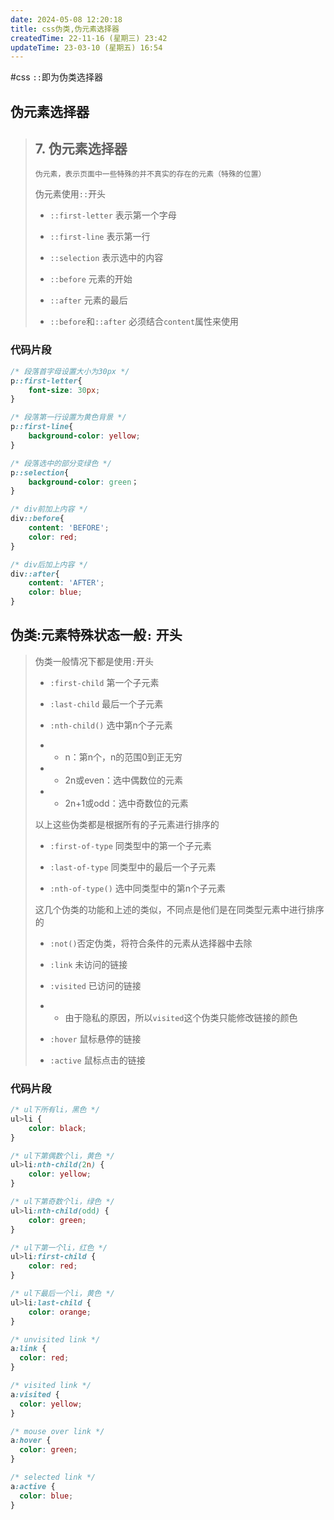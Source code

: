 ```yaml
---
date: 2024-05-08 12:20:18
title: css伪类,伪元素选择器
createdTime: 22-11-16 (星期三) 23:42
updateTime: 23-03-10 (星期五) 16:54
---
```

#css 
`::`即为伪类选择器

## 伪元素选择器

> ## 7. 伪元素选择器
>
> `伪元素，表示页面中一些特殊的并不真实的存在的元素（特殊的位置）`
>
> 伪元素使用`::`开头
>
> * `::first-letter` 表示第一个字母
>
> * `::first-line` 表示第一行
>
> * `::selection` 表示选中的内容
>
> * `::before` 元素的开始
>
> * `::after` 元素的最后
>
> * `::before`和`::after` 必须结合`content`属性来使用

### 代码片段

```css
/* 段落首字母设置大小为30px */
p::first-letter{
    font-size: 30px;
}

/* 段落第一行设置为黄色背景 */
p::first-line{
    background-color: yellow;
}

/* 段落选中的部分变绿色 */
p::selection{
    background-color: green；
}

/* div前加上内容 */
div::before{
    content: 'BEFORE';
    color: red;
}

/* div后加上内容 */
div::after{
    content: 'AFTER';
    color: blue;
}
```



## 伪类:元素特殊状态一般`:` 开头

>
>
>伪类一般情况下都是使用`:`开头
>
>
>
>* `:first-child` 第一个子元素
>
>* `:last-child` 最后一个子元素
>
>* `:nth-child()` 选中第n个子元素 
>
>* * n：第n个，n的范围0到正无穷
>
>* * 2n或even：选中偶数位的元素
>
>* * 2n+1或odd：选中奇数位的元素
>
>以上这些伪类都是根据所有的子元素进行排序的
>
>* `:first-of-type` 同类型中的第一个子元素
>
>* `:last-of-type` 同类型中的最后一个子元素
>
>* `:nth-of-type()` 选中同类型中的第n个子元素
>
>这几个伪类的功能和上述的类似，不同点是他们是在同类型元素中进行排序的
>
>* `:not()`否定伪类，将符合条件的元素从选择器中去除
>* `:link` 未访问的链接
>
>* `:visited` 已访问的链接 
>
>* * 由于隐私的原因，所以`visited`这个伪类只能修改链接的颜色
>
>* `:hover` 鼠标悬停的链接
>
>* `:active` 鼠标点击的链接

### 代码片段

```css
/* ul下所有li，黑色 */
ul>li {
    color: black;
}

/* ul下第偶数个li，黄色 */
ul>li:nth-child(2n) {
    color: yellow;
}

/* ul下第奇数个li，绿色 */
ul>li:nth-child(odd) {
    color: green;
}

/* ul下第一个li，红色 */
ul>li:first-child {
    color: red;
}

/* ul下最后一个li，黄色 */
ul>li:last-child {
    color: orange;
}
```



```css
/* unvisited link */
a:link {
  color: red;
}

/* visited link */
a:visited {
  color: yellow;
}

/* mouse over link */
a:hover {
  color: green;
}

/* selected link */
a:active {
  color: blue;
}
```

